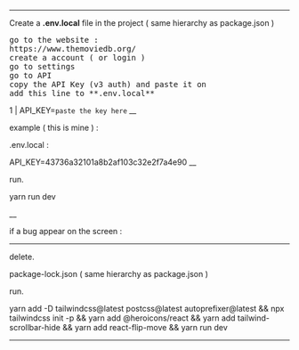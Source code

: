 ___

Create a 
**.env.local**
file in the project ( same hierarchy as package.json ) 

<pre>
go to the website : 
https://www.themoviedb.org/ 
create a account ( or login ) 
go to settings 
go to API 
copy the API Key (v3 auth) and paste it on
add this line to **.env.local** 
</pre>

1 | API_KEY=`paste the key here`
__

example ( this is mine ) : 

.env.local : 

API_KEY=43736a32101a8b2af103c32e2f7a4e90
__

run.

yarn run dev 

__

if a bug appear on the screen : 

_______

delete.

package-lock.json ( same hierarchy as package.json ) 

run.

yarn add -D tailwindcss@latest postcss@latest autoprefixer@latest && 
npx tailwindcss init -p && 
yarn add @heroicons/react && 
yarn add tailwind-scrollbar-hide &&
yarn add react-flip-move &&
yarn run dev
_______
